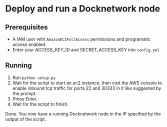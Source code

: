# Deploy and run a Docknetwork node

## Prerequisites
- A IAM user with `AmazonEC2FullAccess` permissions and programatic access enabled.
- Enter your ACCESS_KEY_ID and SECRET_ACCESS_KEY into `config.yml`.

## Running
1. Run `python setup.py`
1. Wait for the script to start an ec2 instance, then visit the AWS console to enable inbound tcp traffic for ports 22 and 30333 in it like suggested by the prompt.
1. Press Enter.
1. Wait for the script to finish.

Done. You now have a running Docknetwork node in the IP specified by the output of the script.
